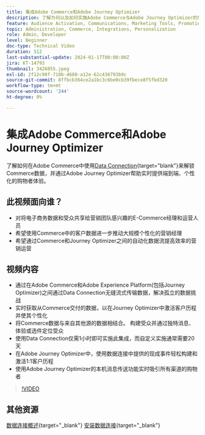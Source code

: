 ```yaml
---
title: 集成Adobe Commerce和Adobe Journey Optimizer
description: 了解为何以及如何实施Adobe Commerce与Adobe Journey Optimizer的集成。
feature: Audience Activation, Communications, Marketing Tools, Promotions/Events
topic: Administration, Commerce, Integrations, Personalization
role: Admin, Developer
level: Beginner
doc-type: Technical Video
duration: 512
last-substantial-update: 2024-01-17T00:00:00Z
jira: KT-14793
thumbnail: 3426855.jpeg
exl-id: 2f12c90f-710b-4680-a12e-62c436793b9c
source-git-commit: 8ffbcb364ce2a1bc3c6be0cb39fbece8f5fbd320
workflow-type: tm+mt
source-wordcount: '244'
ht-degree: 0%

---
```


# 集成Adobe Commerce和Adobe Journey Optimizer

了解如何在Adobe Commerce中使用[Data Connection](https://experienceleague.adobe.com/docs/commerce-merchant-services/data-connection/overview.html){target="blank"}来解锁Commerce数据，并通过Adobe Journey Optimizer帮助实时提供端到端、个性化的购物者体验。

## 此视频面向谁？

- 对将电子商务数据和受众共享给营销团队感兴趣的E-Commerce经理和运营人员
- 希望使用Commerce中的客户数据进一步推动大规模个性化的营销经理
- 希望通过Commerce和Journey Optimizer之间的自动化数据流提高效率的营销运营

## 视频内容

- 通过在Adobe Commerce和Adobe Experience Platform(包括Journey Optimizer)之间通过Data Connection无缝流式传输数据，解决孤立的数据挑战
- 实时获取从Commerce交付的数据，以在Journey Optimizer中激活客户历程并使其个性化
- 将Commerce数据与来自其他源的数据相结合。 构建受众并通过独特消息、体验或选件定位受众
- 使用Data Connection仅需1小时即可实施此集成，而自定义实施通常需要20天
- 在Adobe Journey Optimizer中，使用数据连接中提供的现成事件轻松构建和激活1:1客户历程
- 使用Adobe Journey Optimizer的本机消息传送功能实时吸引所有渠道的购物者

>[!VIDEO](https://video.tv.adobe.com/v/3426855/?learn=on)

## 其他资源

[数据连接概述](https://experienceleague.adobe.com/docs/commerce-merchant-services/data-connection/overview.html){target="_blank"}
[安装数据连接](https://experienceleague.adobe.com/docs/commerce-merchant-services/data-connection/fundamentals/install.html){target="_blank"}
